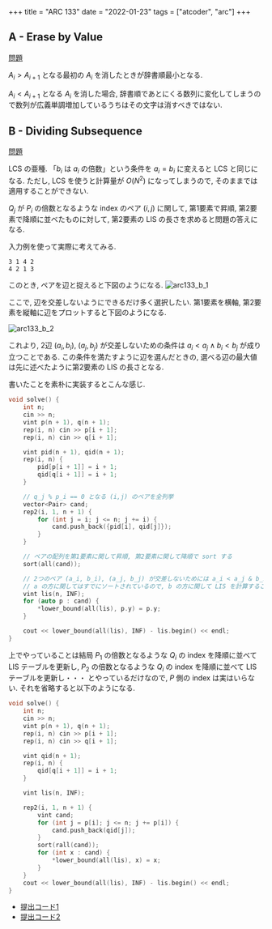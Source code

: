 +++
title = "ARC 133"
date = "2022-01-23"
tags = ["atcoder", "arc"]
+++



## A - Erase by Value

[問題](https://atcoder.jp/contests/arc133/tasks/arc133_a)

$A_i > A_{i+1}$ となる最初の $A_i$ を消したときが辞書順最小となる.

$A_i < A_{i+1}$ となる $A_i$ を消した場合, 辞書順であとにくる数列に変化してしまうので数列が広義単調増加しているうちはその文字は消すべきではない.

## B - Dividing Subsequence

[問題](https://atcoder.jp/contests/arc133/tasks/arc133_b)

LCS の亜種. 「$b_i$ は $a_i$ の倍数」という条件を $a_i = b_i$ に変えると LCS と同じになる.
ただし, LCS を使うと計算量が $O(N^2)$ になってしまうので, そのままでは適用することができない.

$Q_j$ が $P_i$ の倍数となるような index のペア $(i,j)$ に関して,
第1要素で昇順, 第2要素で降順に並べたものに対して, 第2要素の LIS の長さを求めると問題の答えになる.

入力例を使って実際に考えてみる.

```
3 1 4 2
4 2 1 3
```

このとき, ペアを辺と捉えると下図のようになる.
![arc133_b_1](/images/atcoder/arc/133/arc133b_1.png)

ここで, 辺を交差しないようにできるだけ多く選択したい.
第1要素を横軸, 第2要素を縦軸に辺をプロットすると下図のようになる.

![arc133_b_2](/images/atcoder/arc/133/arc133b_2.png)

これより, 2辺 $(a_i, b_i)$, $(a_j, b_j)$ が交差しないための条件は $a_i < a_j \wedge b_i < b_j$ が成り立つことである.
この条件を満たすように辺を選んだときの, 選べる辺の最大値は先に述べたように第2要素の LIS の長さとなる.

書いたことを素朴に実装するとこんな感じ.

```cpp
void solve() {
    int n;
    cin >> n;
    vint p(n + 1), q(n + 1);
    rep(i, n) cin >> p[i + 1];
    rep(i, n) cin >> q[i + 1];

    vint pid(n + 1), qid(n + 1);
    rep(i, n) {
        pid[p[i + 1]] = i + 1;
        qid[q[i + 1]] = i + 1;
    }

    // q_j % p_i == 0 となる (i,j) のペアを全列挙
    vector<Pair> cand;
    rep2(i, 1, n + 1) {
        for (int j = i; j <= n; j += i) {
            cand.push_back({pid[i], qid[j]});
        }
    }

    // ペアの配列を第1要素に関して昇順, 第2要素に関して降順で sort する
    sort(all(cand));

    // 2つのペア (a_i, b_i), (a_j, b_j) が交差しないためには a_i < a_j & b_i < b_j が成り立つ必要がある.
    // a の方に関してはすでにソートされているので, b の方に関して LIS を計算することで答えが出る
    vint lis(n, INF);
    for (auto p : cand) {
        *lower_bound(all(lis), p.y) = p.y;
    }

    cout << lower_bound(all(lis), INF) - lis.begin() << endl;
}
```

上でやっていることは結局 $P_1$ の倍数となるような $Q_i$ の index を降順に並べて LIS テーブルを更新し,
$P_2$ の倍数となるような $Q_i$ の index を降順に並べて LIS テーブルを更新し・・・
とやっているだけなので, $P$ 側の index は実はいらない.
それを省略すると以下のようになる.

```cpp
void solve() {
    int n;
    cin >> n;
    vint p(n + 1), q(n + 1);
    rep(i, n) cin >> p[i + 1];
    rep(i, n) cin >> q[i + 1];

    vint qid(n + 1);
    rep(i, n) {
        qid[q[i + 1]] = i + 1;
    }

    vint lis(n, INF);

    rep2(i, 1, n + 1) {
        vint cand;
        for (int j = p[i]; j <= n; j += p[i]) {
            cand.push_back(qid[j]);
        }
        sort(rall(cand));
        for (int x : cand) {
            *lower_bound(all(lis), x) = x;
        }
    }
    cout << lower_bound(all(lis), INF) - lis.begin() << endl;
}
```

- [提出コード1](https://atcoder.jp/contests/arc133/submissions/28700283)
- [提出コード2](https://atcoder.jp/contests/arc133/submissions/28700502)
